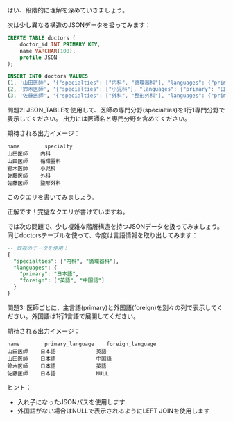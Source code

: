 はい、段階的に理解を深めていきましょう。

次は少し異なる構造のJSONデータを扱ってみます：

```sql
CREATE TABLE doctors (
    doctor_id INT PRIMARY KEY,
    name VARCHAR(100),
    profile JSON
);

INSERT INTO doctors VALUES
(1, '山田医師', '{"specialties": ["内科", "循環器科"], "languages": {"primary": "日本語", "foreign": ["英語", "中国語"]}}'),
(2, '鈴木医師', '{"specialties": ["小児科"], "languages": {"primary": "日本語", "foreign": ["英語"]}}'),
(3, '佐藤医師', '{"specialties": ["外科", "整形外科"], "languages": {"primary": "日本語", "foreign": []}}');
```

問題2: JSON_TABLEを使用して、医師の専門分野(specialties)を1行1専門分野で表示してください。
出力には医師名と専門分野を含めてください。

期待される出力イメージ：
```
name        specialty
山田医師    内科
山田医師    循環器科
鈴木医師    小児科
佐藤医師    外科
佐藤医師    整形外科
```

このクエリを書いてみましょう。



正解です！完璧なクエリが書けていますね。

では次の問題で、少し複雑な階層構造を持つJSONデータを扱ってみましょう。同じdoctorsテーブルを使って、今度は言語情報を取り出してみます：

```sql
-- 既存のデータを使用：
{
  "specialties": ["内科", "循環器科"],
  "languages": {
    "primary": "日本語",
    "foreign": ["英語", "中国語"]
  }
}
```

問題3: 医師ごとに、主言語(primary)と外国語(foreign)を別々の列で表示してください。外国語は1行1言語で展開してください。

期待される出力イメージ：
```
name        primary_language    foreign_language
山田医師    日本語             英語
山田医師    日本語             中国語
鈴木医師    日本語             英語
佐藤医師    日本語             NULL
```

ヒント：
- 入れ子になったJSONパスを使用します
- 外国語がない場合はNULLで表示されるようにLEFT JOINを使用します
